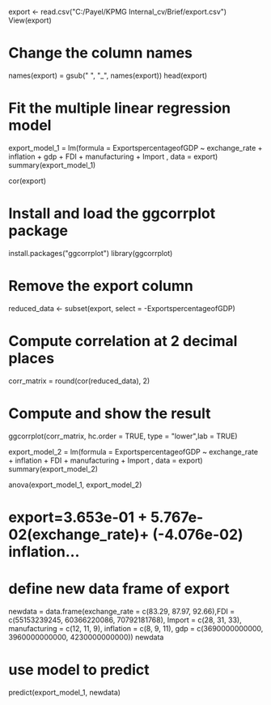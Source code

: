 export <- read.csv("C:/Payel/KPMG Internal_cv/Brief/export.csv")
View(export)
# Change the column names
names(export) = gsub(" ", "_", names(export))
head(export)
# Fit the multiple linear regression model
export_model_1 = lm(formula = ExportspercentageofGDP ~ exchange_rate + inflation +  gdp + FDI + manufacturing + Import , data = export)
summary(export_model_1)

cor(export)
# Install and load the ggcorrplot package
install.packages("ggcorrplot")
library(ggcorrplot)

# Remove the export column
reduced_data <- subset(export, select = -ExportspercentageofGDP)


# Compute correlation at 2 decimal places
corr_matrix = round(cor(reduced_data), 2)

# Compute and show the  result
ggcorrplot(corr_matrix, hc.order = TRUE, type = "lower",lab = TRUE)

export_model_2 = lm(formula = ExportspercentageofGDP ~  exchange_rate + inflation  + FDI + manufacturing + Import , data = export)
summary(export_model_2)

anova(export_model_1, export_model_2) 
# export=3.653e-01 + 5.767e-02(exchange_rate)+ (-4.076e-02) inflation...

# define new data frame of export

newdata = data.frame(exchange_rate = c(83.29, 87.97, 92.66),FDI = c(55153239245, 60366220086, 70792181768), Import = c(28, 31, 33), manufacturing = c(12, 11, 9), inflation = c(8, 9, 11), gdp = c(3690000000000, 3960000000000, 4230000000000))
newdata 

# use model to predict 
predict(export_model_1, newdata)
                                      


                    
